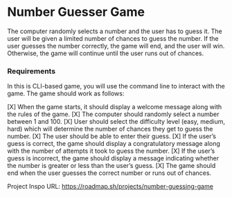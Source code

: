 # Number Guesser Game
The computer randomly selects a number and the user has to guess it. The user will be given a limited number of chances to guess the number. If the user guesses the number correctly, the game will end, and the user will win. Otherwise, the game will continue until the user runs out of chances.

### Requirements
In this is CLI-based game, you will use the command line to interact with the game. The game should work as follows:

[X] When the game starts, it should display a welcome message along with the rules of the game.
[X] The computer should randomly select a number between 1 and 100.
[X] User should select the difficulty level (easy, medium, hard) which will determine the number of chances they get to guess the number.
[X] The user should be able to enter their guess.
[X] If the user’s guess is correct, the game should display a congratulatory message along with the number of attempts it took to guess the number.
[X] If the user’s guess is incorrect, the game should display a message indicating whether the number is greater or less than the user’s guess.
[X] The game should end when the user guesses the correct number or runs out of chances.

Project Inspo URL: https://roadmap.sh/projects/number-guessing-game